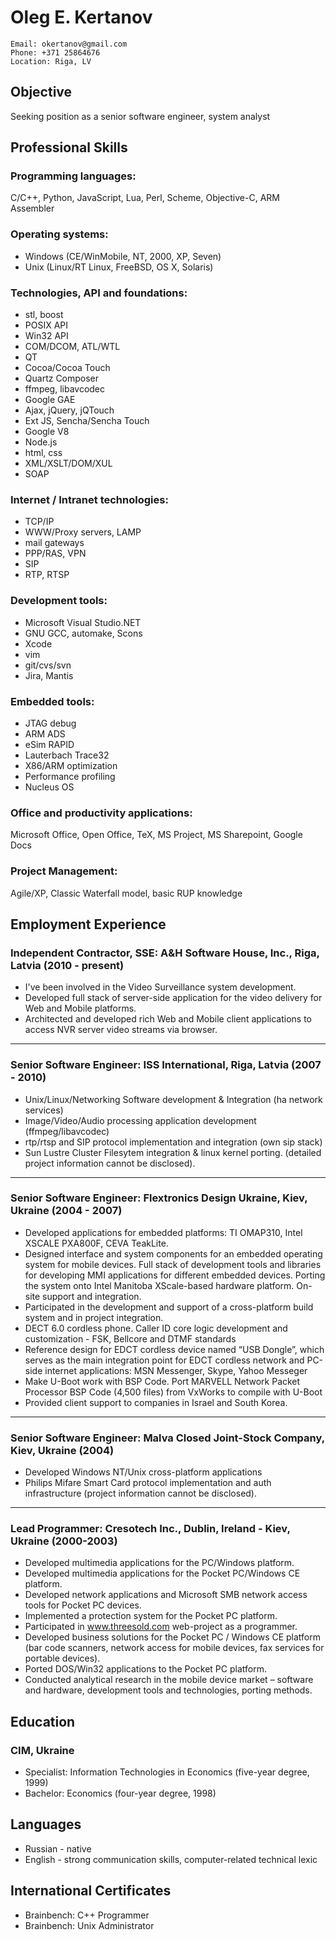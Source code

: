 Oleg E. Kertanov
================

    Email: okertanov@gmail.com
    Phone: +371 25864676
    Location: Riga, LV

Objective
---------
Seeking position as a senior software engineer, system analyst

Professional Skills
-------------------

### Programming languages:
C/C++, Python, JavaScript, Lua, Perl, Scheme, Objective-C, ARM Assembler

### Operating systems:
* Windows (CE/WinMobile, NT, 2000, XP, Seven)
* Unix (Linux/RT Linux, FreeBSD, OS X, Solaris)

### Technologies, API and foundations:
* stl, boost
* POSIX API
* Win32 API
* COM/DCOM, ATL/WTL
* QT
* Cocoa/Cocoa Touch
* Quartz Composer
* ffmpeg, libavcodec
* Google GAE
* Ajax, jQuery, jQTouch
* Ext JS, Sencha/Sencha Touch
* Google V8
* Node.js
* html, css
* XML/XSLT/DOM/XUL
* SOAP

### Internet / Intranet technologies:
* TCP/IP
* WWW/Proxy servers, LAMP
* mail gateways
* PPP/RAS, VPN
* SIP
* RTP, RTSP

### Development tools:
* Microsoft Visual Studio.NET
* GNU GCC, automake, Scons
* Xcode
* vim
* git/cvs/svn
* Jira, Mantis

### Embedded tools:
* JTAG debug
* ARM ADS
* eSim RAPID
* Lauterbach Trace32
* X86/ARM optimization
* Performance profiling
* Nucleus OS

### Office and productivity applications:
Microsoft Office, Open Office, TeX, MS Project, MS Sharepoint, Google Docs

### Project Management:
Agile/XP, Classic Waterfall model, basic RUP knowledge

Employment Experience
---------------------

### Independent Contractor, SSE: A&H Software House, Inc., Riga, Latvia (2010 - present)
* I've been involved in the Video Surveillance system development.
* Developed full stack of server-side application for the video delivery for Web and Mobile platforms.
* Architected and developed rich Web and Mobile client applications to access NVR server video streams via browser.

---------------------------------------

### Senior Software Engineer: ISS International, Riga, Latvia (2007 - 2010)
* Unix/Linux/Networking Software development & Integration (ha network services)
* Image/Video/Audio processing application development (ffmpeg/libavcodec)
* rtp/rtsp and SIP protocol implementation and integration (own sip stack)
* Sun Lustre Cluster Filesytem integration & linux kernel porting.
(detailed project information cannot be disclosed).

---------------------------------------

### Senior Software Engineer: Flextronics Design Ukraine, Kiev, Ukraine (2004 - 2007)
* Developed applications for embedded platforms: TI OMAP310, Intel XSCALE
PXA800F, CEVA TeakLite.
* Designed interface and system components for an embedded operating system for
mobile devices.
Full stack of development tools and libraries for developing MMI applications for
different embedded devices. Porting the system onto Intel Manitoba XScale-based
hardware platform. On-site support and integration.
* Participated in the development and support of a cross-platform build system and in
project integration.
* DECT 6.0 cordless phone. Caller ID core logic development and customization - FSK,
Bellcore and DTMF standards
* Reference design for EDCT cordless device named “USB Dongle”, which serves as the
main integration point for EDCT cordless network and PC-side internet applications:
MSN Messenger, Skype, Yahoo Messeger
* Make U-Boot work with BSP Code. Port MARVELL Network Packet Processor BSP
Code (4,500 files) from VxWorks to compile with U-Boot
* Provided client support to companies in Israel and South Korea.

---------------------------------------

### Senior Software Engineer: Malva Closed Joint-Stock Company, Kiev, Ukraine (2004)
* Developed Windows NT/Unix cross-platform applications
* Philips Mifare Smart Card protocol implementation and auth infrastructure
(project information cannot be disclosed).

---------------------------------------

### Lead Programmer: Cresotech Inc., Dublin, Ireland - Kiev, Ukraine (2000-2003)
* Developed multimedia applications for the PC/Windows platform.
* Developed multimedia applications for the Pocket PC/Windows CE platform.
* Developed network applications and Microsoft SMB network access tools for Pocket PC
devices.
* Implemented a protection system for the Pocket PC platform.
* Participated in www.threesold.com web-project as a programmer.
* Developed business solutions for the Pocket PC / Windows CE platform (bar code
scanners, network access for mobile devices, fax services for portable devices).
* Ported DOS/Win32 applications to the Pocket PC platform.
* Conducted analytical research in the mobile device market – software and hardware,
development tools and technologies, porting methods.

Education
---------
### CIM, Ukraine
* Specialist: Information Technologies in Economics (five-year degree, 1999)
* Bachelor: Economics (four-year degree, 1998)

Languages
---------
* Russian - native
* English - strong communication skills, computer-related technical lexic

International Certificates
--------------------------
* Brainbench: C++ Programmer
* Brainbench: Unix Administrator

